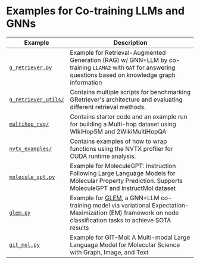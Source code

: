 # Examples for Co-training LLMs and GNNs

| Example                                      | Description                                                                                                                                                                                    |
| -------------------------------------------- | ---------------------------------------------------------------------------------------------------------------------------------------------------------------------------------------------- |
| [`g_retriever.py`](./g_retriever.py)         | Example for Retrieval-Augmented Generation (RAG) w/ GNN+LLM by co-training `LLAMA2` with `GAT` for answering questions based on knowledge graph information                                    |
| [`g_retriever_utils/`](./g_retriever_utils/) | Contains multiple scripts for benchmarking GRetriever's architecture and evaluating different retrieval methods.                                                                               |
| [`multihop_rag/`](./multihop_rag/)           | Contains starter code and an example run for building a Multi-hop dataset using WikiHop5M and 2WikiMultiHopQA                                                                                  |
| [`nvtx_examples/`](./nvtx_examples/)         | Contains examples of how to wrap functions using the NVTX profiler for CUDA runtime analysis.                                                                                                  |
| [`molecule_gpt.py`](./molecule_gpt.py)       | Example for MoleculeGPT: Instruction Following Large Language Models for Molecular Property Prediction. Supports MoleculeGPT and InstructMol dataset                                           |
| [`glem.py`](./glem.py)                       | Example for [GLEM](https://arxiv.org/abs/2210.14709), a GNN+LLM co-training model via variational Expectation-Maximization (EM) framework on node classification tasks to achieve SOTA results |
| [`git_mol.py`](./git_mol.py)                 | Example for GIT-Mol: A Multi-modal Large Language Model for Molecular Science with Graph, Image, and Text                                                                                      |
